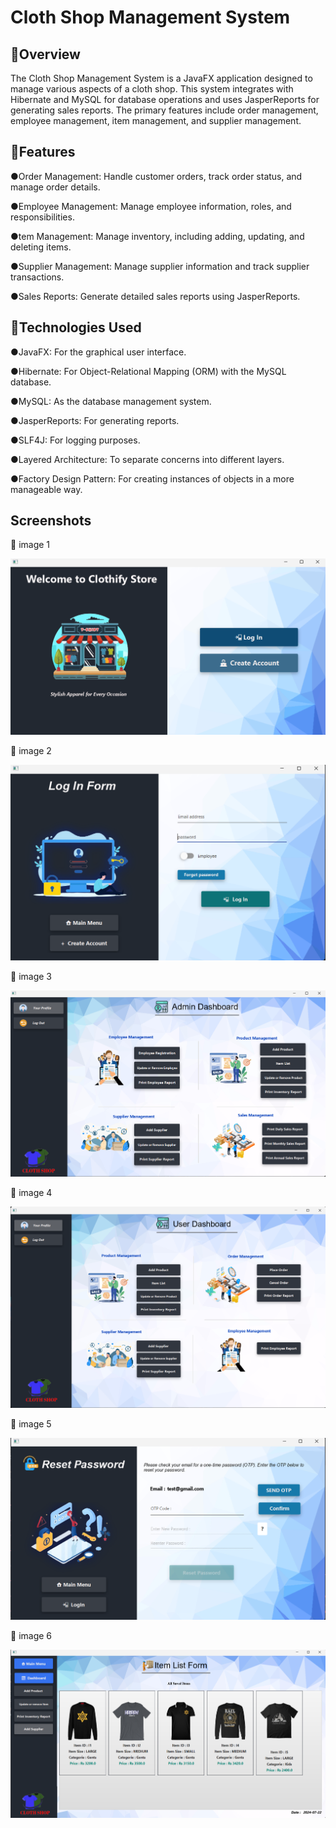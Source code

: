 
# Cloth Shop Management System

## 📝Overview

The Cloth Shop Management System is a JavaFX application designed to manage various aspects of a cloth shop. This system integrates with Hibernate and MySQL for database operations and uses JasperReports for generating sales reports. The primary features include order management, employee management, item management, and supplier management.

## 📌Features

●Order Management: Handle customer orders, track order status, and manage order details.

●Employee Management: Manage employee information, roles, and responsibilities.

●tem Management: Manage inventory, including adding, updating, and deleting items.

●Supplier Management: Manage supplier information and track supplier transactions.

●Sales Reports: Generate detailed sales reports using JasperReports.


## 🚀Technologies Used

●JavaFX: For the graphical user interface.

●Hibernate: For Object-Relational Mapping (ORM) with the MySQL database.

●MySQL: As the database management system.

●JasperReports: For generating reports.

●SLF4J: For logging purposes.

●Layered Architecture: To separate concerns into different layers.

●Factory Design Pattern: For creating instances of objects in a more manageable way.


## Screenshots

🚀 image 1

![App Screenshot](https://github.com/Gehan1226/clothshop-javaFX/blob/main/screenshots/Screenshot%202024-07-22%20113222.png?raw=true)

🚀 image 2

![App Screenshot](https://github.com/Gehan1226/clothshop-javaFX/blob/main/screenshots/Screenshot%202024-07-22%20113236.png?raw=true)

🚀 image 3

![App Screenshot](https://github.com/Gehan1226/clothshop-javaFX/blob/main/screenshots/Screenshot%202024-07-22%20113322.png?raw=true)

🚀 image 4

![App Screenshot](https://github.com/Gehan1226/clothshop-javaFX/blob/main/screenshots/Screenshot%202024-07-22%20113413.png?raw=true)

🚀 image 5

![App Screenshot](https://github.com/Gehan1226/clothshop-javaFX/blob/main/screenshots/Screenshot%202024-07-22%20115303.png?raw=true)

🚀 image 6

![App Screenshot](https://github.com/Gehan1226/clothshop-javaFX/blob/main/screenshots/Screenshot%202024-07-22%20115526.png?raw=true)
